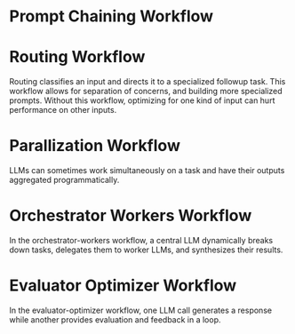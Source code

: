 # Prompt Chaining Workflow

# Routing Workflow
Routing classifies an input and directs it to a specialized followup task. This workflow allows for separation of concerns, and building more specialized prompts. Without this workflow, optimizing for one kind of input can hurt performance on other inputs.

# Parallization Workflow
LLMs can sometimes work simultaneously on a task and have their outputs aggregated programmatically.

# Orchestrator Workers Workflow
In the orchestrator-workers workflow, a central LLM dynamically breaks down tasks, delegates them to worker LLMs, and synthesizes their results.

# Evaluator Optimizer Workflow
In the evaluator-optimizer workflow, one LLM call generates a response while another provides evaluation and feedback in a loop.
